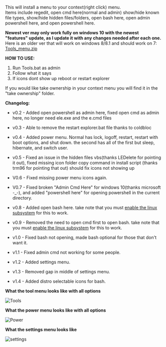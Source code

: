 This will install a menu to your context(right click) menu.  
Items include regedit, open cmd here(normal and admin) show/hide known file types, show/hide hidden files/folders, open bash here, open admin powershell here, and open powershell here.

**Newest ver may only work fully on windows 10 with the newest "features" update, as I update it with any changes needed after each one.**
Here is an older ver that will work on windows 8/8.1 and should work on 7: [Tools_menu.zip](https://cdn.discordapp.com/attachments/246402376099954689/288882232892981249/Tools_Menu.zip)


**HOW TO USE:**

1. Run Tools.bat as admin
2. Follow what it says
3. If icons dont show up reboot or restart explorer


If you would like take ownership in your context menu you will find it in the "take ownership" folder. 



**Changelog:**

- v0.2 - Added open powershell as admin here, fixed open cmd as admin here, no longer need ele.exe and the e.cmd files

- v0.3 - Able to remove the restart explorer.bat file thanks to coldbloc

- v0.4 - Added power menu. Normal has lock, logoff, restart, restart with boot options, and shut down. the second has all of the first but sleep, hibernate, and switch user.

- v0.5 - Fixed an issue in the hidden files vbs(thanks LEDelete for pointing it out), fixed missing icon folder copy command in install script (thanks trm96 for pointing that out) should fix icons not showing up

- V0.6 - Fixed missing power menu icons again.

- V0.7 - Fixed broken "Admin Cmd Here" for windows 10(thanks microsoft -_-), and added  "powershell here" for opening powershell in the current directory.

- v0.8 - Added open bash here. take note that you must [enable the linux subsystem](https://msdn.microsoft.com/en-us/commandline/wsl/install_guide) for this to work.

- v0.9 - Removed the need to open cmd first to open bash. take note that you must [enable the linux subsystem](https://msdn.microsoft.com/en-us/commandline/wsl/install_guide) for this to work.

- v1.0 - Fixed bash not opening, made bash optional for those that don't want it.

- v1.1 - Fixed admin cmd not working for some people.

- v1.2 - Added settings menu.

- v1.3 - Removed gap in middle of settings menu.

- v1.4 - Added distro selectable icons for bash.

**What the tool menu looks like with all options**


![Tools](https://i.imgur.com/YJcfjSb.png)


**What the power menu looks like with all options**


![Power](http://i.imgur.com/d7gK35h.png)

**What the settings menu looks like**

![settings](https://i.imgur.com/9epxxU5.png)
